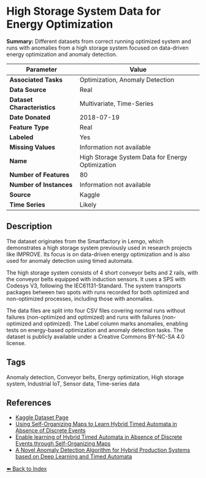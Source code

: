 # High Storage System Data for Energy Optimization

**Summary:** Different datasets from correct running optimized system and runs with anomalies from a high storage system focused on data-driven energy optimization and anomaly detection.

| Parameter | Value |
| --- | --- |
| **Associated Tasks** | Optimization, Anomaly Detection |
| **Data Source** | Real |
| **Dataset Characteristics** | Multivariate, Time-Series |
| **Date Donated** | 2018-07-19 |
| **Feature Type** | Real |
| **Labeled** | Yes |
| **Missing Values** | Information not available |
| **Name** | High Storage System Data for Energy Optimization |
| **Number of Features** | 80 |
| **Number of Instances** | Information not available |
| **Source** | Kaggle |
| **Time Series** | Likely |

## Description

The dataset originates from the Smartfactory in Lemgo, which demonstrates a high storage system previously used in research projects like IMPROVE. Its focus is on data-driven energy optimization and is also used for anomaly detection using timed automata.

The high storage system consists of 4 short conveyor belts and 2 rails, with the conveyor belts equipped with induction sensors. It uses a SPS with Codesys V3, following the IEC61131-Standard. The system transports packages between two spots with runs recorded for both optimized and non-optimized processes, including those with anomalies.

The data files are split into four CSV files covering normal runs without failures (non-optimized and optimized) and runs with failures (non-optimized and optimized). The Label column marks anomalies, enabling tests on energy-based optimization and anomaly detection tasks. The dataset is publicly available under a Creative Commons BY-NC-SA 4.0 license.

## Tags

Anomaly detection, Conveyor belts, Energy optimization, High storage system, Industrial IoT, Sensor data, Time-series data

## References

- [Kaggle Dataset Page](https://www.kaggle.com/datasets/inIT-OWL/high-storage-system-data-for-energy-optimization)
- [Using Self-Organizing Maps to Learn Hybrid Timed Automata in Absence of Discrete Events](https://www.hs-owl.de/init/veroeffentlichungen/publikationen/a/filteroff/3054/single.html)
- [Enable learning of Hybrid Timed Automata in Absence of Discrete Events through Self-Organizing Maps](https://www.hs-owl.de/init/veroeffentlichungen/publikationen/a/filteroff/3369/single.html)
- [A Novel Anomaly Detection Algorithm for Hybrid Production Systems based on Deep Learning and Timed Automata](https://www.hs-owl.de/init/veroeffentlichungen/publikationen/a/filteroff/2881/single.html)

[⬅️ Back to Index](../README.md)
